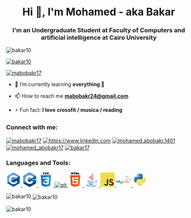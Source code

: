 <h1 align="center">Hi 👋, I'm Mohamed - aka Bakar</h1>
<h3 align="center">I'm an Undergraduate Student at Faculty of Computers and artificial intelligence at Cairo University</h3>

<p align="left"> <img src="https://komarev.com/ghpvc/?username=bakar10&label=Profile%20views&color=0e75b6&style=flat" alt="bakar10" /> </p>

<p align="left"> <a href="https://github.com/ryo-ma/github-profile-trophy"><img src="https://github-profile-trophy.vercel.app/?username=bakar10" alt="bakar10" /></a> </p>

<p align="left"> <a href="https://twitter.com/mabobakr17" target="blank"><img src="https://img.shields.io/twitter/follow/mabobakr17?logo=twitter&style=for-the-badge" alt="mabobakr17" /></a> </p>



- 🌱 I’m currently learning **everything 🤣**

- 📫 How to reach me **mabobakr24@gmail.com**

- ⚡ Fun fact: **I love crossfit / musica / reading**

<h3 align="left">Connect with me:</h3>
<p align="left">
<a href="https://twitter.com/mabobakr17" target="blank"><img align="center" src="https://raw.githubusercontent.com/rahuldkjain/github-profile-readme-generator/master/src/images/icons/Social/twitter.svg" alt="mabobakr17" height="30" width="40" /></a>
<a href="https://linkedin.com/in/https://www.linkedin.com" target="blank"><img align="center" src="https://raw.githubusercontent.com/rahuldkjain/github-profile-readme-generator/master/src/images/icons/Social/linked-in-alt.svg" alt="https://www.linkedin.com" height="30" width="40" /></a>
<a href="https://fb.com/mohamed.abobakr.1401" target="blank"><img align="center" src="https://raw.githubusercontent.com/rahuldkjain/github-profile-readme-generator/master/src/images/icons/Social/facebook.svg" alt="mohamed.abobakr.1401" height="30" width="40" /></a>
<a href="https://instagram.com/mohamed_abobakr17" target="blank"><img align="center" src="https://raw.githubusercontent.com/rahuldkjain/github-profile-readme-generator/master/src/images/icons/Social/instagram.svg" alt="mohamed_abobakr17" height="30" width="40" /></a>
<a href="https://codeforces.com/profile/bakar17" target="blank"><img align="center" src="https://raw.githubusercontent.com/rahuldkjain/github-profile-readme-generator/master/src/images/icons/Social/codeforces.svg" alt="bakar17" height="30" width="40" /></a>
</p>

<h3 align="left">Languages and Tools:</h3>
<p align="left"> <a href="https://www.cprogramming.com/" target="_blank" rel="noreferrer"> <img src="https://raw.githubusercontent.com/devicons/devicon/master/icons/c/c-original.svg" alt="c" width="40" height="40"/> </a> <a href="https://www.w3schools.com/cpp/" target="_blank" rel="noreferrer"> <img src="https://raw.githubusercontent.com/devicons/devicon/master/icons/cplusplus/cplusplus-original.svg" alt="cplusplus" width="40" height="40"/> </a> <a href="https://www.w3schools.com/css/" target="_blank" rel="noreferrer"> <img src="https://raw.githubusercontent.com/devicons/devicon/master/icons/css3/css3-original-wordmark.svg" alt="css3" width="40" height="40"/> </a> <a href="https://git-scm.com/" target="_blank" rel="noreferrer"> <img src="https://www.vectorlogo.zone/logos/git-scm/git-scm-icon.svg" alt="git" width="40" height="40"/> </a> <a href="https://www.w3.org/html/" target="_blank" rel="noreferrer"> <img src="https://raw.githubusercontent.com/devicons/devicon/master/icons/html5/html5-original-wordmark.svg" alt="html5" width="40" height="40"/> </a> <a href="https://www.java.com" target="_blank" rel="noreferrer"> <img src="https://raw.githubusercontent.com/devicons/devicon/master/icons/java/java-original.svg" alt="java" width="40" height="40"/> </a> <a href="https://developer.mozilla.org/en-US/docs/Web/JavaScript" target="_blank" rel="noreferrer"> <img src="https://raw.githubusercontent.com/devicons/devicon/master/icons/javascript/javascript-original.svg" alt="javascript" width="40" height="40"/> </a> <a href="https://www.mysql.com/" target="_blank" rel="noreferrer"> <img src="https://raw.githubusercontent.com/devicons/devicon/master/icons/mysql/mysql-original-wordmark.svg" alt="mysql" width="40" height="40"/> </a> <a href="https://www.python.org" target="_blank" rel="noreferrer"> <img src="https://raw.githubusercontent.com/devicons/devicon/master/icons/python/python-original.svg" alt="python" width="40" height="40"/> </a> </p>

<p><img align="left" src="https://github-readme-stats.vercel.app/api/top-langs?username=bakar10&show_icons=true&locale=en&layout=compact" alt="bakar10" /></p>

<p>&nbsp;<img align="center" src="https://github-readme-stats.vercel.app/api?username=bakar10&show_icons=true&locale=en" alt="bakar10" /></p>

<p><img align="center" src="https://github-readme-streak-stats.herokuapp.com/?user=bakar10&" alt="bakar10" /></p>
